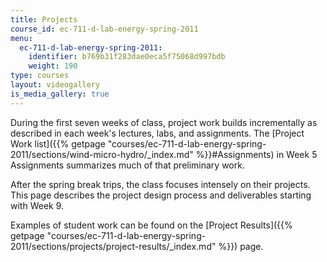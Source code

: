 ```yaml
---
title: Projects
course_id: ec-711-d-lab-energy-spring-2011
menu:
  ec-711-d-lab-energy-spring-2011:
    identifier: b769b31f283dae0eca5f75068d997bdb
    weight: 190
type: courses
layout: videogallery
is_media_gallery: true
---
```

During the first seven weeks of class, project work builds incrementally as described in each week's lectures, labs, and assignments. The [Project Work list]({{% getpage "courses/ec-711-d-lab-energy-spring-2011/sections/wind-micro-hydro/_index.md" %}}#Assignments) in Week 5 Assignments summarizes much of that preliminary work.

After the spring break trips, the class focuses intensely on their projects. This page describes the project design process and deliverables starting with Week 9.

Examples of student work can be found on the [Project Results]({{% getpage "courses/ec-711-d-lab-energy-spring-2011/sections/projects/project-results/_index.md" %}}) page.